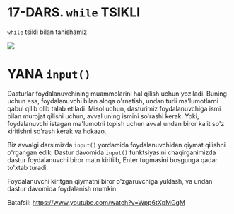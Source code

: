 # 17-DARS. `while` TSIKLI
`while` tsikli bilan tanishamiz

![](https://gblobscdn.gitbook.com/assets%2F-MGbkqs1tROquIT6oqUs%2F-Mc-5yGQPZTBaGoehQdL%2F-Mc-7xpq4Puu3KEjmT0R%2FSD_YT_TG_logo_mini.png?alt=media&token=929fe67b-ec12-4f63-b33e-e9c5e3d8ad09)

# YANA `input()`

Dasturlar foydalanuvchining muammolarini hal qilish uchun yoziladi. Buning uchun esa, foydalanuvchi bilan aloqa o'rnatish, undan turli ma'lumotlarni qabul qilib olib talab etiladi. Misol uchun, dasturimiz foydalanuvchiga ismi bilan murojat qilishi uchun, avval uning ismini so'rashi kerak. Yoki, foydalanuvchi istagan ma'lumotni topish uchun avval undan biror kalit so'z kiritishni so'rash kerak va hokazo.

Biz avvalgi darsimizda `input()` yordamida foydalanuvchidan qiymat qilishni o'rgangan edik. Dastur davomida `input()` funktsiyasini chaqirganimizda dastur foydalanuvchi biror matn kiritiib, Enter tugmasini bosgunga qadar to'xtab turadi. 

Foydalanuvchi kiritgan qiymatni biror o'zgaruvchiga yuklash, va undan dastur davomida foydalanish mumkin.

Batafsil: https://www.youtube.com/watch?v=Wpp6tXpMGgM
